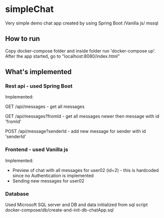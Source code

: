 # simpleChat
Very simple demo chat app created by using Spring Boot /Vanilla js/ mssql

## How to run
Copy docker-compose folder and inside folder run 'docker-compose up'.
After the app started, go to "localhost:8080/index.html"

## What's implemented
### Rest api - used Spring Boot
Implemented:

GET /api/messages - get all messages

GET /api/messages?fromId - get all messages newer then message with id 'fromId'

POST /api/message?senderId - add new message for sender with id 'senderId'

### Frontend - used Vanilla js
Implemented:
- Preview of chat with all messages for user02 (id=2) - this is hardcoded since no Authentication is implemented
- Sending new messages for user02

### Database
Used Microsoft SQL server and DB and data initialized from sql script docker-compose/db/create-and-init-db-chatApp.sql
